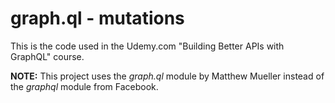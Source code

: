 # graph.ql - mutations

This is the code used in the Udemy.com "Building Better APIs with GraphQL" course.

**NOTE:** This project uses the *graph.ql* module by Matthew Mueller instead of the *graphql* module from Facebook.
